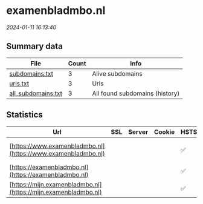 # examenbladmbo.nl
*2024-01-11 16:13:40*
## Summary data
| File       | Count | Info |
|------------|-------|------|
|[subdomains.txt](/data/examenbladmbo.nl/subdomains.txt)|3|Alive subdomains|
|[urls.txt](/data/examenbladmbo.nl/urls.txt)|3|Urls|
|[all_subdomains.txt](/data/examenbladmbo.nl/all_subdomains.txt)|3|All found subdomains (history)|
## Statistics
| Url | SSL | Server | Cookie | HSTS | CSP | XFO | XXP | RP | Tech |Title |
|------------|-------|------|------|------|------|------|------|------|------|------|
|[https://www.examenbladmbo.nl](https://www.examenbladmbo.nl)| || |:white_check_mark: | 1:white_check_mark: | | 3:white_check_mark: |Drupal:10 HSTS PHP|Examenbladmbo.nl|
|[https://examenbladmbo.nl](https://examenbladmbo.nl)| || |:white_check_mark: | 1:white_check_mark: | | 3:white_check_mark: ||308 Permanent Re...|
|[https://mijn.examenbladmbo.nl](https://mijn.examenbladmbo.nl)| || |:white_check_mark: | | 1:white_check_mark: | | 3:white_check_mark: |Drupal HSTS PHP|Redirecting to h...|